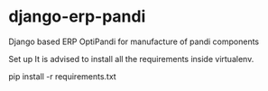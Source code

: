 # django-erp-pandi
Django based ERP OptiPandi for manufacture of pandi components

Set up
It is advised to install all the requirements inside virtualenv.

pip install -r requirements.txt
